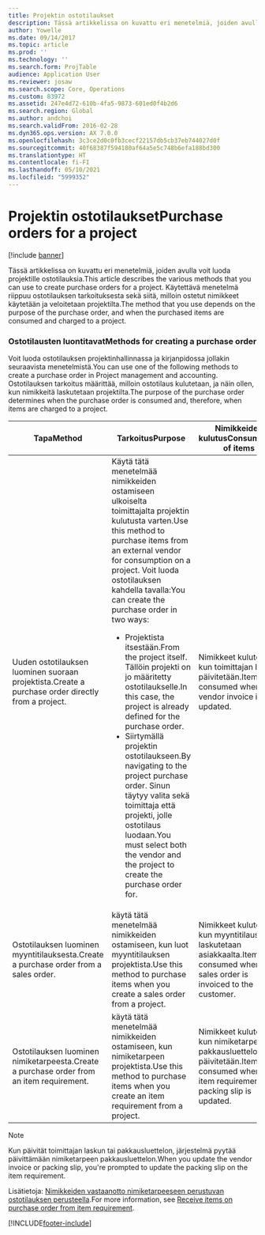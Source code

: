 ```yaml
---
title: Projektin ostotilaukset
description: Tässä artikkelissa on kuvattu eri menetelmiä, joiden avulla voit luoda projektille ostotilauksia. Käytettävä menetelmä riippuu ostotilauksen tarkoituksesta sekä siitä, milloin ostetut nimikkeet käytetään ja veloitetaan projektilta.
author: Yowelle
ms.date: 09/14/2017
ms.topic: article
ms.prod: ''
ms.technology: ''
ms.search.form: ProjTable
audience: Application User
ms.reviewer: josaw
ms.search.scope: Core, Operations
ms.custom: 83972
ms.assetid: 247e4d72-610b-4fa5-9873-601ed0f4b2d6
ms.search.region: Global
ms.author: andchoi
ms.search.validFrom: 2016-02-28
ms.dyn365.ops.version: AX 7.0.0
ms.openlocfilehash: 3c3ce2d0c0fb3cecf22157db5cb37eb744027d0f
ms.sourcegitcommit: 40f68387f594180af64a5e5c748b6efa188bd300
ms.translationtype: HT
ms.contentlocale: fi-FI
ms.lasthandoff: 05/10/2021
ms.locfileid: "5999352"
---
```

# <a name="purchase-orders-for-a-project"></a><span data-ttu-id="01105-104">Projektin ostotilaukset</span><span class="sxs-lookup"><span data-stu-id="01105-104">Purchase orders for a project</span></span>

[!include [banner](../includes/banner.md)]

<span data-ttu-id="01105-105">Tässä artikkelissa on kuvattu eri menetelmiä, joiden avulla voit luoda projektille ostotilauksia.</span><span class="sxs-lookup"><span data-stu-id="01105-105">This article describes the various methods that you can use to create purchase orders for a project.</span></span> <span data-ttu-id="01105-106">Käytettävä menetelmä riippuu ostotilauksen tarkoituksesta sekä siitä, milloin ostetut nimikkeet käytetään ja veloitetaan projektilta.</span><span class="sxs-lookup"><span data-stu-id="01105-106">The method that you use depends on the purpose of the purchase order, and when the purchased items are consumed and charged to a project.</span></span>

### <a name="methods-for-creating-a-purchase-order"></a><span data-ttu-id="01105-107">Ostotilausten luontitavat</span><span class="sxs-lookup"><span data-stu-id="01105-107">Methods for creating a purchase order</span></span>

<span data-ttu-id="01105-108">Voit luoda ostotilauksen projektinhallinnassa ja kirjanpidossa jollakin seuraavista menetelmistä.</span><span class="sxs-lookup"><span data-stu-id="01105-108">You can use one of the following methods to create a purchase order in Project management and accounting.</span></span> <span data-ttu-id="01105-109">Ostotilauksen tarkoitus määrittää, milloin ostotilaus kulutetaan, ja näin ollen, kun nimikkeitä laskutetaan projektilta.</span><span class="sxs-lookup"><span data-stu-id="01105-109">The purpose of the purchase order determines when the purchase order is consumed and, therefore, when items are charged to a project.</span></span>

<table>
<colgroup>
<col width="33%" />
<col width="33%" />
<col width="33%" />
</colgroup>
<thead>
<tr class="header">
<th><span data-ttu-id="01105-110">Tapa</span><span class="sxs-lookup"><span data-stu-id="01105-110">Method</span></span></th>
<th><span data-ttu-id="01105-111">Tarkoitus</span><span class="sxs-lookup"><span data-stu-id="01105-111">Purpose</span></span></th>
<th><span data-ttu-id="01105-112">Nimikkeiden kulutus</span><span class="sxs-lookup"><span data-stu-id="01105-112">Consumption of items</span></span></th>
</tr>
</thead>
<tbody>
<tr class="odd">
<td><span data-ttu-id="01105-113">Uuden ostotilauksen luominen suoraan projektista.</span><span class="sxs-lookup"><span data-stu-id="01105-113">Create a purchase order directly from a project.</span></span></td>
<td><span data-ttu-id="01105-114">Käytä tätä menetelmää nimikkeiden ostamiseen ulkoiselta toimittajalta projektin kulutusta varten.</span><span class="sxs-lookup"><span data-stu-id="01105-114">Use this method to purchase items from an external vendor for consumption on a project.</span></span> <span data-ttu-id="01105-115">Voit luoda ostotilauksen kahdella tavalla:</span><span class="sxs-lookup"><span data-stu-id="01105-115">You can create the purchase order in two ways:</span></span>
<ul>
<li><span data-ttu-id="01105-116">Projektista itsestään.</span><span class="sxs-lookup"><span data-stu-id="01105-116">From the project itself.</span></span> <span data-ttu-id="01105-117">Tällöin projekti on jo määritetty ostotilaukselle.</span><span class="sxs-lookup"><span data-stu-id="01105-117">In this case, the project is already defined for the purchase order.</span></span></li>
<li><span data-ttu-id="01105-118">Siirtymällä projektin ostotilaukseen.</span><span class="sxs-lookup"><span data-stu-id="01105-118">By navigating to the project purchase order.</span></span> <span data-ttu-id="01105-119">Sinun täytyy valita sekä toimittaja että projekti, jolle ostotilaus luodaan.</span><span class="sxs-lookup"><span data-stu-id="01105-119">You must select both the vendor and the project to create the purchase order for.</span></span></li>
</ul></td>
<td><span data-ttu-id="01105-120">Nimikkeet kulutetaan, kun toimittajan lasku päivitetään.</span><span class="sxs-lookup"><span data-stu-id="01105-120">Items are consumed when the vendor invoice is updated.</span></span></td>
</tr>
<tr class="even">
<td><span data-ttu-id="01105-121">Ostotilauksen luominen myyntitilauksesta.</span><span class="sxs-lookup"><span data-stu-id="01105-121">Create a purchase order from a sales order.</span></span></td>
<td><span data-ttu-id="01105-122">käytä tätä menetelmää nimikkeiden ostamiseen, kun luot myyntitilauksen projektista.</span><span class="sxs-lookup"><span data-stu-id="01105-122">Use this method to purchase items when you create a sales order from a project.</span></span></td>
<td><span data-ttu-id="01105-123">Nimikkeet kulutetaan, kun myyntitilaus laskutetaan asiakkaalta.</span><span class="sxs-lookup"><span data-stu-id="01105-123">Items are consumed when the sales order is invoiced to the customer.</span></span></td>
</tr>
<tr class="odd">
<td><span data-ttu-id="01105-124">Ostotilauksen luominen nimiketarpeesta.</span><span class="sxs-lookup"><span data-stu-id="01105-124">Create a purchase order from an item requirement.</span></span></td>
<td><span data-ttu-id="01105-125">käytä tätä menetelmää nimikkeiden ostamiseen, kun nimiketarpeen projektista.</span><span class="sxs-lookup"><span data-stu-id="01105-125">Use this method to purchase items when you create an item requirement from a project.</span></span></td>
<td><span data-ttu-id="01105-126">Nimikkeet kulutetaan, kun nimiketarpeen pakkausluettelo päivitetään.</span><span class="sxs-lookup"><span data-stu-id="01105-126">Items are consumed when the item requirement packing slip is updated.</span></span></td>
</tr>
</tbody>
</table>

> [!NOTE] 
> <span data-ttu-id="01105-127">Kun päivität toimittajan laskun tai pakkausluettelon, järjestelmä pyytää päivittämään nimiketarpeen pakkausluettelon.</span><span class="sxs-lookup"><span data-stu-id="01105-127">When you update the vendor invoice or packing slip, you're prompted to update the packing slip on the item requirement.</span></span>

<span data-ttu-id="01105-128">Lisätietoja: [Nimikkeiden vastaanotto nimiketarpeeseen perustuvan ostotilauksen perusteella](tasks/receive-items-purchase-order-item-requirement.md).</span><span class="sxs-lookup"><span data-stu-id="01105-128">For more information, see [Receive items on purchase order from item requirement](tasks/receive-items-purchase-order-item-requirement.md).</span></span>



[!INCLUDE[footer-include](../includes/footer-banner.md)]